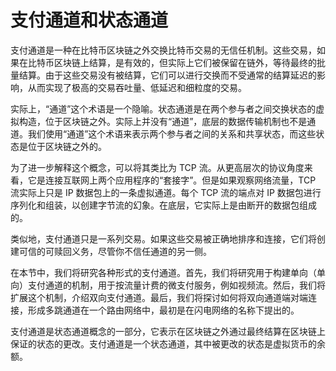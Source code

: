 # 支付通道和状态通道

支付通道是一种在比特币区块链之外交换比特币交易的无信任机制。这些交易，如果在比特币区块链上结算，是有效的，但实际上它们被保留在链外，等待最终的批量结算。由于这些交易没有被结算，它们可以进行交换而不受通常的结算延迟的影响，从而实现了极高的交易吞吐量、低延迟和细粒度的交易。

实际上，“通道”这个术语是一个隐喻。状态通道是在两个参与者之间交换状态的虚拟构造，位于区块链之外。实际上并没有“通道”，底层的数据传输机制也不是通道。我们使用“通道”这个术语来表示两个参与者之间的关系和共享状态，而这些状态是位于区块链之外的。

为了进一步解释这个概念，可以将其类比为 TCP 流。从更高层次的协议角度来看，它是连接互联网上两个应用程序的“套接字”。但是如果观察网络流量，TCP 流实际上只是 IP 数据包上的一条虚拟通道。每个 TCP 流的端点对 IP 数据包进行序列化和组装，以创建字节流的幻象。在底层，它实际上是由断开的数据包组成的。

类似地，支付通道只是一系列交易。如果这些交易被正确地排序和连接，它们将创建可信的可赎回义务，尽管你不信任通道的另一侧。

在本节中，我们将研究各种形式的支付通道。首先，我们将研究用于构建单向（单向）支付通道的机制，用于按流量计费的微支付服务，例如视频流。然后，我们将扩展这个机制，介绍双向支付通道。最后，我们将探讨如何将双向通道端对端连接，形成多跳通道在一个路由网络中，最初是在闪电网络的名称下提出的。

支付通道是状态通道概念的一部分，它表示在区块链之外通过最终结算在区块链上保证的状态的更改。支付通道是一个状态通道，其中被更改的状态是虚拟货币的余额。
